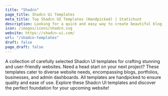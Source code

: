 ```yaml
---
title: "Shadcn"
page_title: Shadcn Ui Templates
meta_title: Top Shadcn UI Templates (Handpicked) | Statichunt
description: Looking for a quick and easy way to create beautiful blog, portfolio,bussiness and admin dashboard website? Check out Shadcn UI Templates!
icon: /images/icons/shadcn.svg
website: https://shadcn-ui.com/
url: "/shadcn-templates"
draft: false
page_draft: false
---
```


A collection of carefully selected Shadcn UI templates for crafting stunning and user-friendly websites. Need a head start on your next project? These templates cater to diverse website needs, encompassing blogs, portfolios, businesses, and admin dashboards. All templates are handpicked to ensure quality and ease of use. Explore these Shadcn UI templates and discover the perfect foundation for your upcoming website!
